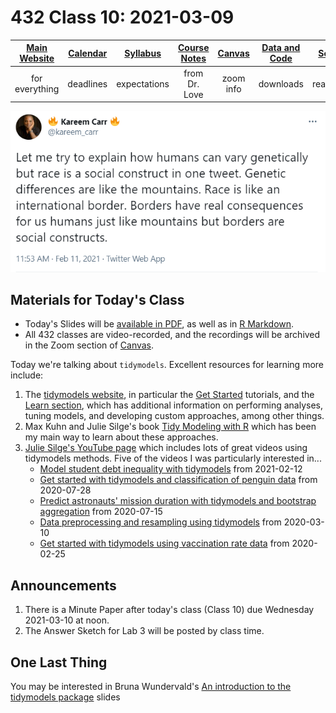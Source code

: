 # 432 Class 10: 2021-03-09

[Main Website](https://thomaselove.github.io/432/) | [Calendar](https://thomaselove.github.io/432/calendar.html) | [Syllabus](https://thomaselove.github.io/432-2021-syllabus/) | [Course Notes](https://thomaselove.github.io/432-notes/) | [Canvas](https://canvas.case.edu) | [Data and Code](https://github.com/THOMASELOVE/432-data) | [Sources](https://github.com/THOMASELOVE/432-2021/edit/master/references) | [Contact Us](https://thomaselove.github.io/432/contact.html)
:-----------: | :--------------: | :----------: | :---------: | :-------------: | :-----------: | :------------: | :-------------:
for everything | deadlines | expectations | from Dr. Love | zoom info | downloads | read/watch | need help?

![](https://github.com/THOMASELOVE/432-2021/blob/master/classes/class10/figures/carr_tw.png)

## Materials for Today's Class

- Today's Slides will be [available in PDF](https://github.com/THOMASELOVE/432-2021/blob/master/classes/class10/432_2021_slides10.pdf), as well as in [R Markdown](https://github.com/THOMASELOVE/432-2021/blob/master/classes/class10/432_2021_slides10.Rmd).
- All 432 classes are video-recorded, and the recordings will be archived in the Zoom section of [Canvas](https://canvas.case.edu).

Today we're talking about `tidymodels`. Excellent resources for learning more include:

1. The [tidymodels website](https://www.tidymodels.org/), in particular the [Get Started](https://www.tidymodels.org/start/) tutorials, and the [Learn section](https://www.tidymodels.org/learn/), which has additional information on performing analyses, tuning models, and developing custom approaches, among other things.
2. Max Kuhn and Julie Silge's book [Tidy Modeling with R](https://www.tmwr.org/) which has been my main way to learn about these approaches.
3. [Julie Silge's YouTube page](https://www.youtube.com/c/JuliaSilge/videos) which includes lots of great videos using tidymodels methods. Five of the videos I was particularly interested in...
    - [Model student debt inequality with tidymodels](https://www.youtube.com/watch?v=4ayOjlRv8bA) from 2021-02-12
    - [Get started with tidymodels and classification of penguin data](https://www.youtube.com/watch?v=z57i2GVcdww) from 2020-07-28
    - [Predict astronauts' mission duration with tidymodels and bootstrap aggregation](https://www.youtube.com/watch?v=rzfTA3xi-W0) from 2020-07-15
    - [Data preprocessing and resampling using tidymodels](https://www.youtube.com/watch?v=s3TkvZM60iU) from 2020-03-10
    - [Get started with tidymodels using vaccination rate data](https://www.youtube.com/watch?v=E2Ld3QdXYZo) from 2020-02-25

## Announcements

1. There is a Minute Paper after today's class (Class 10) due Wednesday 2021-03-10 at noon.
2. The Answer Sketch for Lab 3 will be posted by class time.

## One Last Thing

You may be interested in Bruna Wundervald's [An introduction to the tidymodels package](http://brunaw.com/tidymodels-webinar/slides/slides.html#1) slides
